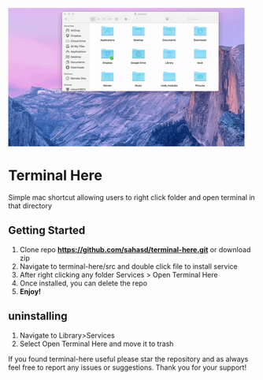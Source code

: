 ![alt tag](/assets/demo.gif)

# Terminal Here
Simple mac shortcut allowing users to right click folder and open terminal in that directory

## Getting Started
1. Clone repo **https://github.com/sahasd/terminal-here.git** or download zip
2. Navigate to terminal-here/src and double click file to install service
3. After right clicking any folder Services > Open Terminal Here 
4. Once installed, you can delete the repo
5. **Enjoy!**


## uninstalling
1. Navigate to Library>Services 
2. Select Open Terminal Here and move it to trash


If you found terminal-here useful please star the repository and as always feel free to report any issues or suggestions. Thank you for your support!
